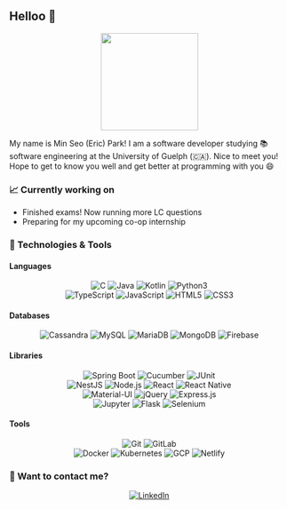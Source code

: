 ## Helloo 👋

<p align=center>
    <img height=175 align="center" src="https://github-readme-stats.vercel.app/api?username=minericpark&show_icons=true&count_private=true&theme=vue">
</p>

My name is Min Seo (Eric) Park! I am a software developer studying :books: software engineering at the University of Guelph (:canada:). Nice to meet you! Hope to get to know you well and get better at programming with you 😄

### :chart_with_upwards_trend: Currently working on
- Finished exams! Now running more LC questions
- Preparing for my upcoming co-op internship

### :wrench: Technologies & Tools
#### Languages
<p align=center>
<img src="https://img.shields.io/badge/-C-659ad2?style=flat&logo=c&logoColor=ffffff" alt="C"> <img src="https://img.shields.io/badge/-Java-orange?style=flat&logo=java&logoColor=white" alt="Java"> <img src="https://img.shields.io/badge/-Kotlin-blue?style=flat&logo=kotlin&logoColor=orange" alt="Kotlin"> <img src="https://img.shields.io/badge/Python3-3776AB?style=flat&logo=python&logoColor=yellow" alt="Python3"> <br>
<img src="https://img.shields.io/badge/-Typescript-blue?style=flat&logo=Typescript&logoColor=white" alt="TypeScript"> <img src="https://img.shields.io/badge/-JavaScript-black?style=flat&logo=javascript&logoColor=eed718" alt="JavaScript"> <img src = "https://img.shields.io/badge/-HTML5-E34F26?style=flat&logo=html5&logoColor=white" alt="HTML5"> <img src = "https://img.shields.io/badge/-CSS3-1572B6?style=flat&logo=css3&logoColor=white" alt="CSS3">
 </p>

#### Databases
<p align=center>
<img src="https://img.shields.io/badge/Cassandra-2596be?style=flate&logo=apache-cassandra&logoColor=white" alt="Cassandra"> <img src="https://img.shields.io/badge/MySQL-e38b13?style=flat&logo=mysql&logoColor=045b8b" alt="MySQL"> <img src="https://img.shields.io/badge/-MariaDB-042a42?style=flat&logo=mariadb&logoColor=white" alt="MariaDB"> <img src="https://img.shields.io/badge/MongoDB-4EA94B?style=flat&logo=mongodb&logoColor=white" alt="MongoDB"> <img src="https://img.shields.io/badge/Firestore-ed8014?style=flat&logo=firebase&logoColor=fbc02d" alt="Firebase">
 </p>

#### Libraries
<p align=center>
<img src="https://img.shields.io/badge/-Spring Boot-4dc238?style=flat&logo=spring&logoColor=white" alt="Spring Boot"> <img src="https://img.shields.io/badge/-Cucumber-04a41c?style=flat&logo=cucumber&logoColor=white" alt="Cucumber"> <img src="https://img.shields.io/badge/-JUnit-c60404?style=flat&logo=JUnit" alt="JUnit"> <br>
<img src="https://img.shields.io/badge/NestJS-black?style=flat&logo=nestJS&logoColor=db2c49" alt="NestJS"> <img src="https://img.shields.io/badge/Node.js-343434?style=flat&logo=node.js&logoColor=609d58" alt="Node.js"> <img src="https://img.shields.io/badge/-React-161616?style=flat&logo=react&logoColor=00d9ff" alt="React"> <img src="https://img.shields.io/badge/React_Native-20232A?style=flat&logo=react&logoColor=61DAFBe" alt="React Native"> <br>
<img src="https://img.shields.io/badge/Material--UI-0081CB?style=flat&logo=material-ui&logoColor=white" alt="Material-UI"> <img src="https://img.shields.io/badge/jQuery-131c24?style=flat&logo=jQuery&logoColor=0b6bab" alt="jQuery"> <img src="https://img.shields.io/badge/Express.js-404D59?style=flat" alt="Express.js"> <br>
<img src="https://img.shields.io/badge/Jupyter-9b9b9b?style=flate&logo=Jupyter&logoColor=f37323" alt="Jupyter"> <img src="https://img.shields.io/badge/Flask-000000?style=flat&logo=flask&logoColor=white" alt="Flask"> <img src="https://img.shields.io/badge/Selenium-04b414?style=flate&logo=Selenium&logoColor=white" alt="Selenium">
 </p>

#### Tools
<p align=center>
<img src="https://img.shields.io/badge/-Git-3c2c04?style=flat&logo=git" alt="Git"> <img src="https://img.shields.io/badge/-GitLab-390a71?style=flat&logo=gitlab" alt="GitLab"> <br>
<img src="https://img.shields.io/badge/-Docker-2393eb?style=flat&logo=docker&logoColor=white" alt="Docker"> <img src="https://img.shields.io/badge/-Kubernetes-346be3?style=flat&logo=kubernetes&logoColor=white" alt="Kubernetes"> 
<img src="https://img.shields.io/badge/Google_Cloud-4285F4?style=flat&logo=google-cloud&logoColor=white" alt="GCP"> <img src="https://img.shields.io/badge/Netlify-00C7B7?style=flat&logo=netlify&logoColor=white" alt="Netlify">
</p>

### :calling: Want to contact me?
<p align=center>
<a href="https://www.linkedin.com/in/ericminseopark/">
<img src="https://img.shields.io/badge/LinkedIn Profile-0077B5?style=flat&logo=linkedin&logoColor=white" alt="LinkedIn"></a>
    </p>


